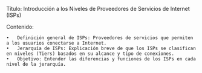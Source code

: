 Título: Introducción a los Niveles de Proveedores de Servicios de Internet (ISPs)

Contenido:

	•	Definición general de ISPs: Proveedores de servicios que permiten a los usuarios conectarse a Internet.
	•	Jerarquía de ISPs: Explicación breve de que los ISPs se clasifican en niveles (Tiers) basados en su alcance y tipo de conexiones.
	•	Objetivo: Entender las diferencias y funciones de los ISPs en cada nivel de la jerarquía.
